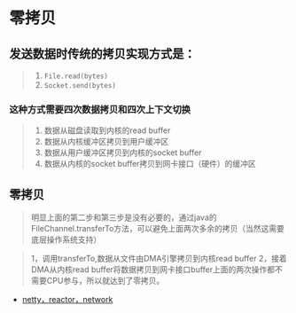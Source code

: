 # 零拷贝

## 发送数据时传统的拷贝实现方式是：
>1. `File.read(bytes)`
>2. `Socket.send(bytes)`

### 这种方式需要四次数据拷贝和四次上下文切换
>1. 数据从磁盘读取到内核的read buffer
>2. 数据从内核缓冲区拷贝到用户缓冲区
>3. 数据从用户缓冲区拷贝到内核的socket buffer
>4. 数据从内核的socket buffer拷贝到网卡接口（硬件）的缓冲区

## 零拷贝
>明显上面的第二步和第三步是没有必要的，通过java的FileChannel.transferTo方法，可以避免上面两次多余的拷贝（当然这需要底层操作系统支持）    

>1，调用transferTo,数据从文件由DMA引擎拷贝到内核read buffer
>2，接着DMA从内核read buffer将数据拷贝到网卡接口buffer上面的两次操作都不需要CPU参与，所以就达到了零拷贝。


* [netty，reactor，network](https://juejin.im/post/6844903703183360008)
